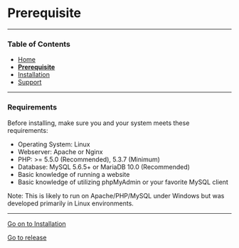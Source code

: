 # Prerequisite
___
### Table of Contents
- [Home](README.md)
- [__Prerequisite__](prerequisite.md)
- [Installation](installation.md)
- [Support](support.md)
___
### Requirements
Before installing, make sure you and your system meets these requirements:
- Operating System: Linux
- Webserver: Apache or Nginx
- PHP: >= 5.5.0 (Recommended), 5.3.7 (Minimum)
- Database: MySQL 5.6.5+ or MariaDB 10.0 (Recommended)
- Basic knowledge of running a website
- Basic knowledge of utilizing phpMyAdmin or your favorite MySQL client

Note: This is likely to run on Apache/PHP/MySQL under Windows but was developed primarily in Linux environments.
___
[Go on to Installation](installation.md)

[Go to release](../../)